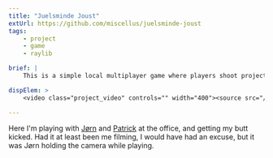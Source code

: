 ```yaml
---
title: "Juelsminde Joust"
extUrl: https://github.com/miscellus/juelsminde-joust
tags:
    - project
    - game
    - raylib

brief: |
    This is a simple local multiplayer game where players shoot projectiles by bumping into walls and other players. I created the game over a few days in a summer house in Juelsminde.

dispElem: >
    <video class="project_video" controls="" width="400"><source src="/files/projects/juelsminde_joust_3_player_gameplay.mp4#t=0.001" type="video/mp4"></video>

---
```


Here I'm playing with <a href="https://guld-berg.dk">Jørn</a> and <a href="https://zelaven.com">Patrick</a> at the office, and getting my butt kicked. Had it at least been me filming, I would have had an excuse, but it was Jørn holding the camera while playing.
